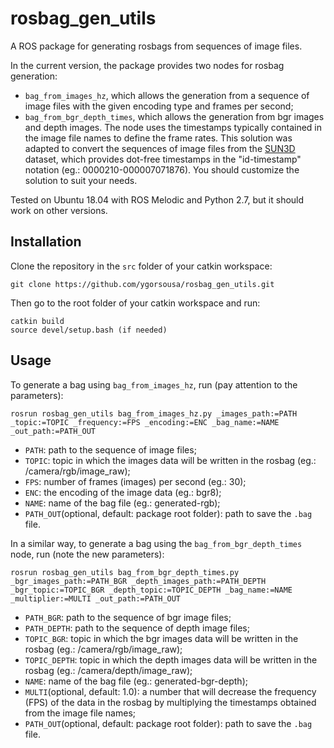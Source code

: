 # rosbag_gen_utils
A ROS package for generating rosbags from sequences of image files.

In the current version, the package provides two nodes for rosbag generation:
- `bag_from_images_hz`, which allows the generation from a sequence of image files with the given encoding type and frames per second;
- `bag_from_bgr_depth_times`, which allows the generation from bgr images and depth images. The node uses the timestamps typically contained in the image file names to define the frame rates. This solution was adapted to convert the sequences of image files from the [SUN3D](https://sun3d.cs.princeton.edu/) dataset, which provides dot-free timestamps in the "id-timestamp" notation (eg.: 0000210-000007071876). You should customize the solution to suit your needs.

Tested on Ubuntu 18.04 with ROS Melodic and Python 2.7, but it should work on other versions.

## Installation
Clone the repository in the `src` folder of your catkin workspace:

```
git clone https://github.com/ygorsousa/rosbag_gen_utils.git
```

Then go to the root folder of your catkin workspace and run:

```
catkin build
source devel/setup.bash (if needed)
```

## Usage 

To generate a bag using `bag_from_images_hz`, run (pay attention to the parameters):
```
rosrun rosbag_gen_utils bag_from_images_hz.py _images_path:=PATH _topic:=TOPIC _frequency:=FPS _encoding:=ENC _bag_name:=NAME _out_path:=PATH_OUT
```
- `PATH`: path to the sequence of image files; 
- `TOPIC`: topic in which the images data will be written in the rosbag (eg.: /camera/rgb/image_raw); 
- `FPS`: number of frames (images) per second (eg.: 30); 
- `ENC`: the encoding of the image data (eg.: bgr8); 
- `NAME`: name of the bag file (eg.: generated-rgb);
- `PATH_OUT`(optional, default: package root folder): path to save the `.bag` file.

In a similar way, to generate a bag using the `bag_from_bgr_depth_times` node, run (note the new parameters):
```
rosrun rosbag_gen_utils bag_from_bgr_depth_times.py _bgr_images_path:=PATH_BGR _depth_images_path:=PATH_DEPTH _bgr_topic:=TOPIC_BGR _depth_topic:=TOPIC_DEPTH _bag_name:=NAME _multiplier:=MULTI _out_path:=PATH_OUT
```
- `PATH_BGR`: path to the sequence of bgr image files; 
- `PATH_DEPTH`: path to the sequence of depth image files; 
- `TOPIC_BGR`: topic in which the bgr images data will be written in the rosbag (eg.: /camera/rgb/image_raw); 
- `TOPIC_DEPTH`: topic in which the depth images data will be written in the rosbag (eg.: /camera/depth/image_raw); 
- `NAME`: name of the bag file (eg.: generated-bgr-depth);
- `MULTI`(optional, default: 1.0): a number that will decrease the frequency (FPS) of the data in the rosbag by multiplying the timestamps obtained from the image file names; 
- `PATH_OUT`(optional, default: package root folder): path to save the `.bag` file.
